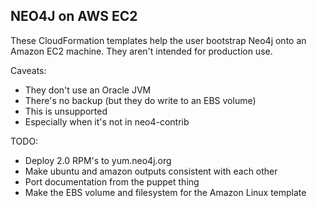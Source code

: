 NEO4J on AWS EC2
----------------

These CloudFormation templates help the user bootstrap Neo4j onto an Amazon EC2 machine.  They aren't intended for production use.

Caveats:
* They don't use an Oracle JVM
* There's no backup (but they do write to an EBS volume)
* This is unsupported
* Especially when it's not in neo4-contrib

TODO:
* Deploy 2.0 RPM's to yum.neo4j.org
* Make ubuntu and amazon outputs consistent with each other
* Port documentation from the puppet thing
* Make the EBS volume and filesystem for the Amazon Linux template
